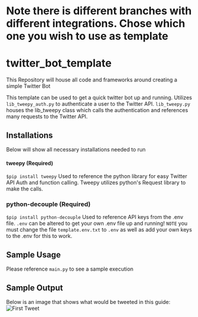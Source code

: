 # Note there is different branches with different integrations. Chose which one you wish to use as template

# twitter_bot_template
This Repository will house all code and frameworks around creating a simple Twitter Bot

This template can be used to get a quick twitter bot up and running. Utilizes ```lib_tweepy_auth.py``` to authenticate a user to the Twitter API. ```lib_tweepy.py``` houses the lib_tweepy class which calls the authentication and references many requests to the Twitter API.

## Installations
Below will show all necessary installations needed to run
#### tweepy (Required)
```$pip install tweepy```
Used to reference the python library for easy Twitter API Auth and function calling. Tweepy utilizes python's Request library to make the calls.

### python-decouple (Required)
```$pip install python-decouple```
Used to reference API keys from the .env file. ```.env``` can be altered to get your own .env file up and running!
`NOTE` you must change the file ```template.env.txt``` to ```.env``` as well as add your own keys to the .env for this to work.

## Sample Usage
Please reference ```main.py``` to see a sample execution

## Sample Output
Below is an image that shows what would be tweeted in this guide:
![First Tweet](First_Tweet.png)
